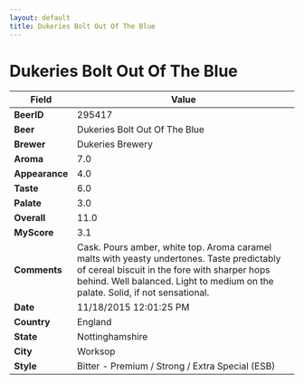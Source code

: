 ```yaml
---
layout: default
title: Dukeries Bolt Out Of The Blue
---
```


# Dukeries Bolt Out Of The Blue

| Field         | Value     |
|---------------|-----------|
| **BeerID** | 295417 |
| **Beer** | Dukeries Bolt Out Of The Blue |
| **Brewer** | Dukeries Brewery |
| **Aroma** | 7.0 |
| **Appearance** | 4.0 |
| **Taste** | 6.0 |
| **Palate** | 3.0 |
| **Overall** | 11.0 |
| **MyScore** | 3.1 |
| **Comments** | Cask. Pours amber, white top. Aroma caramel malts with yeasty undertones. Taste predictably of cereal biscuit in the fore with sharper hops behind. Well balanced. Light to medium on the palate. Solid, if not sensational. |
| **Date** | 11/18/2015 12:01:25 PM |
| **Country** | England |
| **State** | Nottinghamshire |
| **City** | Worksop |
| **Style** | Bitter - Premium / Strong / Extra Special (ESB) |
